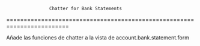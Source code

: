                     Chatter for Bank Statements
========================================================================

Añade las funciones de chatter a la vista de account.bank.statement.form
